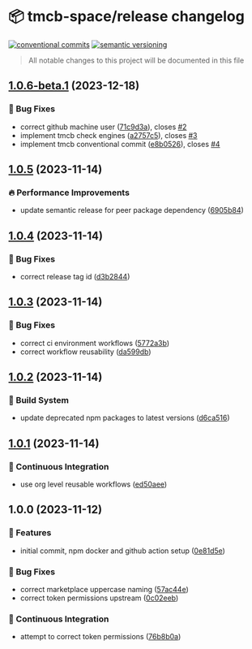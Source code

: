 # 📦 tmcb-space/release changelog

[![conventional commits](https://img.shields.io/badge/conventional%20commits-1.0.0-yellow.svg)](https://conventionalcommits.org)
[![semantic versioning](https://img.shields.io/badge/semantic%20versioning-2.0.0-green.svg)](https://semver.org)

> All notable changes to this project will be documented in this file

## [1.0.6-beta.1](https://github.com/TMCB-SPACE/release/compare/v1.0.5...v1.0.6-beta.1) (2023-12-18)


### 🐛 Bug Fixes

* correct github machine user ([71c9d3a](https://github.com/TMCB-SPACE/release/commit/71c9d3a94e9504d1cfd16a32ad50bb294ba93828)), closes [#2](https://github.com/TMCB-SPACE/release/issues/2)
* implement tmcb check engines ([a2757c5](https://github.com/TMCB-SPACE/release/commit/a2757c5931222a8f253a93ae0e3fad91161b602b)), closes [#3](https://github.com/TMCB-SPACE/release/issues/3)
* implement tmcb conventional commit ([e8b0526](https://github.com/TMCB-SPACE/release/commit/e8b05260acc4810c961331d848817864877d2c64)), closes [#4](https://github.com/TMCB-SPACE/release/issues/4)

## [1.0.5](https://github.com/TMCB-SPACE/release/compare/v1.0.4...v1.0.5) (2023-11-14)


### 🔥 Performance Improvements

* update semantic release for peer package dependency ([6905b84](https://github.com/TMCB-SPACE/release/commit/6905b8419298cde3307c4e4d00112aa41c62456c))

## [1.0.4](https://github.com/TMCB-SPACE/release/compare/v1.0.3...v1.0.4) (2023-11-14)


### 🐛 Bug Fixes

* correct release tag id ([d3b2844](https://github.com/TMCB-SPACE/release/commit/d3b2844a9ce544cd2a90bd914049e3f72d26a766))

## [1.0.3](https://github.com/TMCB-SPACE/release/compare/v1.0.2...v1.0.3) (2023-11-14)


### 🐛 Bug Fixes

* correct ci environment workflows ([5772a3b](https://github.com/TMCB-SPACE/release/commit/5772a3bad7e9f244b226c30b4d83503555c39f56))
* correct workflow reusability ([da599db](https://github.com/TMCB-SPACE/release/commit/da599db65121fb66e28c58e63d5afd3352dc5ccb))

## [1.0.2](https://github.com/TMCB-SPACE/release/compare/v1.0.1...v1.0.2) (2023-11-14)


### 🤖 Build System

* update deprecated npm packages to latest versions ([d6ca516](https://github.com/TMCB-SPACE/release/commit/d6ca51653552de129a7fe10f663a5a6734b40e11))

## [1.0.1](https://github.com/TMCB-SPACE/release/compare/v1.0.0...v1.0.1) (2023-11-14)


### 🔁 Continuous Integration

* use org level reusable workflows ([ed50aee](https://github.com/TMCB-SPACE/release/commit/ed50aee526797ea9166c27e8bdf4a5827b8c8992))

## 1.0.0 (2023-11-12)


### 🍕 Features

* initial commit, npm docker and github action setup ([0e81d5e](https://github.com/TMCB-SPACE/release/commit/0e81d5eff8be4a3af6d7df56f14a3d7ef95fe7d8))


### 🐛 Bug Fixes

* correct marketplace uppercase naming ([57ac44e](https://github.com/TMCB-SPACE/release/commit/57ac44e7347dc4cceec895656232b3e55fb68ede))
* correct token permissions upstream ([0c02eeb](https://github.com/TMCB-SPACE/release/commit/0c02eeb6b9274bd66ab3722e0547b66ca6d2a7b4))


### 🔁 Continuous Integration

* attempt to correct token permissions ([76b8b0a](https://github.com/TMCB-SPACE/release/commit/76b8b0a0339278c3125e5883c8d4f6ab93fb17e6))
